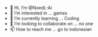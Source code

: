 - 👋 Hi, I’m @NoedL-Ai
- 👀 I’m interested in ... games
- 🌱 I’m currently learning ... Coding
- 💞️ I’m looking to collaborate on ... no one
- 📫 How to reach me ... go to indonesian

<!---
NoedL-Ai/NoedL-Ai is a ✨ special ✨ repository because its `README.md` (this file) appears on your GitHub profile.
You can click the Preview link to take a look at your changes.
--->

